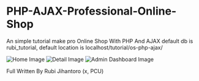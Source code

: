 # PHP-AJAX-Professional-Online-Shop
An simple tutorial make pro Online Shop With PHP And AJAX
default db is rubi_tutorial, default location is localhost/tutorial/os-php-ajax/

![Home Image](http://s10.postimg.org/gqzziysjt/tuhkan.jpg)
![Detail Image](http://s10.postimg.org/55ptb972h/tuhkan.jpg)
![Admin Dashboard Image](http://s10.postimg.org/93d30ntvt/tuhkan.jpg)

Full Written By Rubi Jihantoro (x, PCU)
